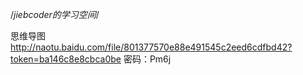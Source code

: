 /*jiebcoder的学习空间*/

思维导图 http://naotu.baidu.com/file/801377570e88e491545c2eed6cdfbd42?token=ba146c8e8cbca0be 密码：Pm6j
